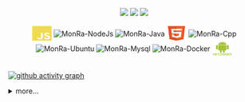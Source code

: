 <!--Hello
<h2><img src="https://emojis.slackmojis.com/emojis/images/1531849430/4246/blob-sunglasses.gif?1531849430" width="30"/> Hi 👋 , I'm MonRá! <img src="https://media.giphy.com/media/12oufCB0MyZ1Go/giphy.gif" width="50"></h2>
-->

<div>
  </p>
  <div align="center">
   <a href="https://www.facebook.com/ramon.chaib" target="_blank"><img src="https://img.shields.io/badge/-Facebook-%230077B5?style=for-the-badge&logo=facebook&logoColor=white" target="_blank"></a> 
  <a href="https://www.instagram.com/monrapps/" target="_blank"><img src="https://img.shields.io/badge/-Instagram-%23E4405F?style=for-the-badge&logo=instagram&logoColor=white" target="_blank"></a>
  <a href="https://www.linkedin.com/in/ramon-chaib-27007635/" target="_blank"><img src="https://img.shields.io/badge/-LinkedIn-%230077B5?style=for-the-badge&logo=linkedin&logoColor=white" target="_blank"></a>   
</div>
  
 <div style="display: inline_block" align="center"><br>
  <img align="center" alt="MonRa-Js" height="30" width="40" src="https://raw.githubusercontent.com/devicons/devicon/master/icons/javascript/javascript-plain.svg">
  <img align="center" alt="MonRa-NodeJs" height="30" width="40" src="https://cdn.jsdelivr.net/gh/devicons/devicon/icons/nodejs/nodejs-plain.svg">
  <!--img align="center" alt="MonRa-React" height="30" width="40" src="https://raw.githubusercontent.com/devicons/devicon/master/icons/react/react-original.svg"-->
  <img align="center" alt="MonRa-Java" height="30" width="40" src="https://cdn.jsdelivr.net/gh/devicons/devicon/icons/java/java-original.svg">
  <img align="center" alt="MonRa-HTML" height="30" width="40" src="https://raw.githubusercontent.com/devicons/devicon/master/icons/html5/html5-original.svg">
  <!--img align="center" alt="MonRa-CSS" height="30" width="40" src="https://raw.githubusercontent.com/devicons/devicon/master/icons/css3/css3-original.svg"-->
  <img align="center" alt="MonRa-Cpp" height="30" width="40" src="https://cdn.jsdelivr.net/gh/devicons/devicon/icons/cplusplus/cplusplus-original.svg">
  <img align="center" alt="MonRa-Ubuntu" height="30" width="40" src="https://cdn.jsdelivr.net/gh/devicons/devicon/icons/ubuntu/ubuntu-plain.svg">
  <img align="center" alt="MonRa-Mysql" height="30" width="40" src="https://cdn.jsdelivr.net/gh/devicons/devicon/icons/mysql/mysql-original.svg">
  <img align="center" alt="MonRa-Docker" height="30" width="40" src="https://cdn.jsdelivr.net/gh/devicons/devicon/icons/docker/docker-plain.svg">  
  <img align="center" alt="MonRa-Android" height="30" width="40" src="https://github.com/devicons/devicon/blob/master/icons/android/android-plain-wordmark.svg">
  
</div>
</a>

</br>

[![github activity graph](https://activity-graph.herokuapp.com/graph?username=monrapps&theme=chartreuse-dark)](https://github.com/monrapps/)

<div>
<details>
      <summary>more...</summary>
      
<!--
### <img src="https://media.giphy.com/media/VgCDAzcKvsR6OM0uWg/giphy.gif" width="50"> A little more about me...  

```javascript
const monra = {
    pronouns: "He" | "Him",
    code: ["any"],
    askMeAbout: ["any"],
    technologies: {
        backEnd: {
            js: ["any"],
        },
        mobileApp: {
            native: ["Android Development"]
        },
        devOps: ["AWS", "Docker🐳", "Route53", "Nginx"],
        databases: ["mongo", "MySql", "sqlite"],
        misc: ["Firebase", "Socket.IO", "selenium", "open-cv", "php", "SuiteApp"]
    },
    architecture: ["Serverless Architecture", "Progressive web applications", "Single page applications"],
    currentFocus: "Building Robots to ease opertations",
    funFact: "There are two ways to write error-free programs; only the third one works"
};
```
-->

---
<!--START_SECTION:waka-->
![Code Time](http://img.shields.io/badge/Code%20Time-55%20hrs%2040%20mins-blue)

![Profile Views](http://img.shields.io/badge/Profile%20Views-25-blue)

![Lines of code](https://img.shields.io/badge/From%20Hello%20World%20I%27ve%20Written-25%20Thousand%20lines%20of%20code-blue)

**🐱 My GitHub Data** 

> 🏆 824 Contributions in the Year 2022
 > 
> 📦 17.2 kB Used in GitHub's Storage 
 > 
> 🚫 Not Opted to Hire
 > 
> 📜 9 Public Repositories 
 > 
> 🔑 9 Private Repositories  
 > 
**I'm an Early 🐤** 

```text
🌞 Morning    382 commits    ███████░░░░░░░░░░░░░░░░░░   31.21% 
🌆 Daytime    587 commits    ████████████░░░░░░░░░░░░░   47.96% 
🌃 Evening    249 commits    █████░░░░░░░░░░░░░░░░░░░░   20.34% 
🌙 Night      6 commits      ░░░░░░░░░░░░░░░░░░░░░░░░░   0.49%

```
📅 **I'm Most Productive on Tuesday** 

```text
Monday       232 commits    ████░░░░░░░░░░░░░░░░░░░░░   18.95% 
Tuesday      298 commits    ██████░░░░░░░░░░░░░░░░░░░   24.35% 
Wednesday    223 commits    ████░░░░░░░░░░░░░░░░░░░░░   18.22% 
Thursday     213 commits    ████░░░░░░░░░░░░░░░░░░░░░   17.4% 
Friday       167 commits    ███░░░░░░░░░░░░░░░░░░░░░░   13.64% 
Saturday     38 commits     ░░░░░░░░░░░░░░░░░░░░░░░░░   3.1% 
Sunday       53 commits     █░░░░░░░░░░░░░░░░░░░░░░░░   4.33%

```


📊 **This Week I Spent My Time On** 

```text
⌚︎ Time Zone: America/Sao_Paulo

💬 Programming Languages: 
Kotlin                   5 hrs 22 mins       █████████░░░░░░░░░░░░░░░░   38.65% 
Java                     5 hrs 17 mins       █████████░░░░░░░░░░░░░░░░   38.01% 
XML                      2 hrs 31 mins       ████░░░░░░░░░░░░░░░░░░░░░   18.21% 
Groovy                   27 mins             ░░░░░░░░░░░░░░░░░░░░░░░░░   3.3% 
Properties               7 mins              ░░░░░░░░░░░░░░░░░░░░░░░░░   0.9%

🔥 Editors: 
Android Studio           13 hrs 54 mins      █████████████████████████   100.0%

🐱‍💻 Projects: 
HotRS                    12 hrs 5 mins       █████████████████████░░░░   86.95% 
complications-data-source49 mins             █░░░░░░░░░░░░░░░░░░░░░░░░   5.92% 
HotRS-Watch              28 mins             ░░░░░░░░░░░░░░░░░░░░░░░░░   3.47% 
Tiles Code Lab           26 mins             ░░░░░░░░░░░░░░░░░░░░░░░░░   3.12% 
Myface                   3 mins              ░░░░░░░░░░░░░░░░░░░░░░░░░   0.46%

💻 Operating System: 
Windows                  10 hrs 37 mins      ███████████████████░░░░░░   76.34% 
Mac                      3 hrs 17 mins       ██████░░░░░░░░░░░░░░░░░░░   23.66%

```

**I Mostly Code in Java** 

```text
Java                     8 repos             ██████░░░░░░░░░░░░░░░░░░░   24.24% 
C                        7 repos             █████░░░░░░░░░░░░░░░░░░░░   21.21% 
JavaScript               6 repos             ████░░░░░░░░░░░░░░░░░░░░░   18.18% 
C++                      4 repos             ███░░░░░░░░░░░░░░░░░░░░░░   12.12% 
C#                       2 repos             █░░░░░░░░░░░░░░░░░░░░░░░░   6.06%

```


**Timeline**

![Chart not found](https://raw.githubusercontent.com/monrapps/monrapps/master/charts/bar_graph.png) 


 Last Updated on 09/04/2022 12:28:56 UTC
<!--END_SECTION:waka-->

NOTE: Top languages does not indicate my skill level or anything like that. It is just a metric of which languages have been hosted by me on GitHub based on the usage across repositories. There are others which I haven't put up on GitHub.
